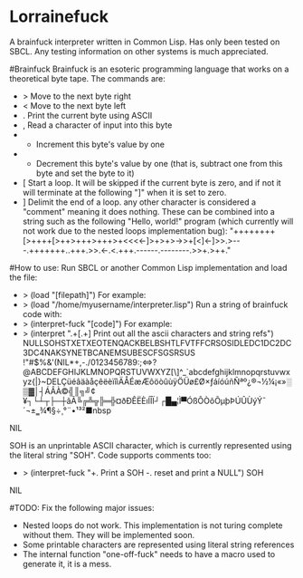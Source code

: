 # Lorrainefuck
A brainfuck interpreter written in Common Lisp.
Has only been tested on SBCL. Any testing information on other systems is much appreciated.

#Brainfuck
Brainfuck is an esoteric programming language that works on a theoretical byte tape. The commands are:
- \> Move to the next byte right
- < Move to the next byte left
- . Print the current byte using ASCII
- , Read a character of input into this byte
- + Increment this byte's value by one
- - Decrement this byte's value by one (that is, subtract one from this byte and set the byte to it)
- [ Start a loop. It will be skipped if the current byte is zero, and if not it will terminate at the following "]" when it is set to zero.
- ] Delimit the end of a loop.
any other character is considered a "comment" meaning it does nothing.
These can be combined into a string such as the following "Hello, world!" program (which currently will not work due to the nested loops implementation bug):
"++++++++[>++++[>++>+++>+++>+<<<<-]>+>+>->>+[<]<-]>>.>---.+++++++..+++.>>.<-.<.+++.------.--------.>>+.>++."

#How to use:
Run SBCL or another Common Lisp implementation and load the file:
- \> (load "[filepath]")
For example:
- \> (load "/home/myusername/interpreter.lisp")
Run a string of brainfuck code with:
- \> (interpret-fuck "[code]")
For example:
- \> (interpret ".+[.+] Print out all the ascii characters and string refs")
NULLSOHSTXETXEOTENQACKBELBSHTLFVTFFCRSOSIDLEDC1DC2DC3DC4NAKSYNETBCANEMSUBESCFSGSRSUS !"#$%&'(NIL*+,-./0123456789:;<=\>?@ABCDEFGHIJKLMNOPQRSTUVWXYZ[\\]^_`abcdefghijklmnopqrstuvwxyz{|}~DELÇüéâäàåçêëèïîìÄÅÉæÆôöòûùÿÖÜø£Ø×ƒáíóúñÑªº¿®¬½¼¡«»░▒▓│┤ÁÂÀ©╣║╗╝¢¥┐└┴┬├─┼ãÃ╚╔╩╦╠═╬¤ðÐÊËÈıÍÎÏ┘┌█▄¦Ì▀ÓßÔÒõÕµþÞÚÛÙýÝ¯´¬±‗¾¶§÷¸°¨•¹³²■nbsp

NIL

SOH is an unprintable ASCII character, which is currently represented using the literal string "SOH".
Code supports comments too:
- \> (interpret-fuck "+. Print a SOH -. reset and print a NULL")
SOH

NIL

#TODO:
Fix the following major issues:
 - Nested loops do not work. This implementation is not turing complete without them. They will be implemented soon.
 - Some printable characters are represented using literal string references
 - The internal function "one-off-fuck" needs to have a macro used to generate it, it is a mess.
